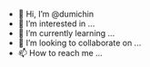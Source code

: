 - 👋 Hi, I’m @dumichin
- 👀 I’m interested in ...
- 🌱 I’m currently learning ...
- 💞️ I’m looking to collaborate on ...
- 📫 How to reach me ...

<!---
dumichin/dumichin is a ✨ special ✨ repository because its `README.md` (this file) appears on your GitHub profile.
You can click the Preview link to take a look at your changes.
--->
